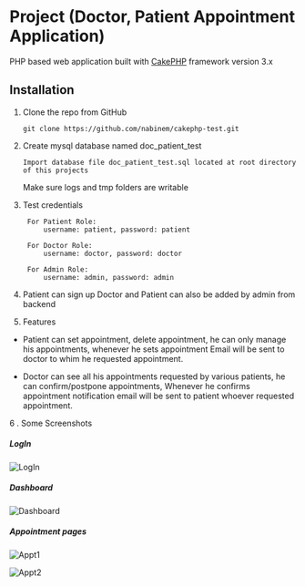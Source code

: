 # Project (Doctor, Patient Appointment Application)

PHP based web application built with  [CakePHP](http://www.cakephp.org) framework version 3.x

## Installation
1. Clone the repo from GitHub

    ```
    git clone https://github.com/nabinem/cakephp-test.git
    ```
2. Create mysql database named doc_patient_test
 
    ```
    Import database file doc_patient_test.sql located at root directory of this projects
    ```
    Make sure logs and tmp folders are writable
3. Test credentials

   ```
    For Patient Role:
        username: patient, password: patient

    For Doctor Role:
        username: doctor, password: doctor

    For Admin Role:
        username: admin, password: admin
   ```
4. Patient can sign up
   Doctor and Patient can also be added by admin from backend

5. Features

 - Patient can set appointment, delete appointment, he can only manage his appointments, whenever he sets appointment Email will be sent to doctor to whim he requested appointment.
 
 - Doctor can see all his appointments requested by various patients, he can confirm/postpone appointments, Whenever he confirms appointment notification email will be sent to patient whoever requested appointment.

6 . Some Screenshots
##### LogIn
![LogIn](http://i.imgur.com/yzIzqoq.png)

##### Dashboard
![Dashboard](http://i.imgur.com/yxn3VYD.png)

##### Appointment pages
![Appt1](http://i.imgur.com/Z6Uy4uJ.png)

![Appt2](http://i.imgur.com/ciKHmZR.png)


